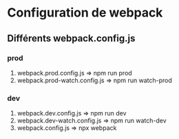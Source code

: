 # Configuration de webpack

## Différents webpack.config.js

### prod

1. webpack.prod.config.js => npm run prod
2. webpack.prod-watch.config.js => npm run watch-prod

### dev

1. webpack.dev.config.js => npm run dev
2. webpack.dev-watch.config.js => npm run watch-dev
3. webpack.config.js => npx webpack
